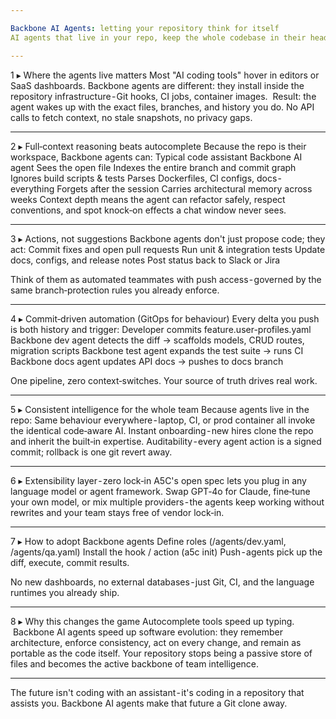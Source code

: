 ```yaml
---

Backbone AI Agents: letting your repository think for itself
AI agents that live in your repo, keep the whole codebase in their head, and act the moment you commit - so every team member works with the same built‑in brain.

---
```


1 ▸ Where the agents live matters
Most "AI coding tools" hover in editors or SaaS dashboards. Backbone agents are different: they install inside the repository infrastructure - Git hooks, CI jobs, container images.
 Result: the agent wakes up with the exact files, branches, and history you do. No API calls to fetch context, no stale snapshots, no privacy gaps.

---

2 ▸ Full‑context reasoning beats autocomplete
Because the repo is their workspace, Backbone agents can:
Typical code assistant Backbone AI agent Sees the open file Indexes the entire branch and commit graph Ignores build scripts & tests Parses Dockerfiles, CI configs, docs - everything Forgets after the session Carries architectural memory across weeks
Context depth means the agent can refactor safely, respect conventions, and spot knock‑on effects a chat window never sees.

---

3 ▸ Actions, not suggestions
Backbone agents don't just propose code; they act:
Commit fixes and open pull requests
Run unit & integration tests
Update docs, configs, and release notes
Post status back to Slack or Jira

Think of them as automated teammates with push access - governed by the same branch‑protection rules you already enforce.

---

4 ▸ Commit‑driven automation (GitOps for behaviour)
Every delta you push is both history and trigger:
Developer commits feature.user-profiles.yaml
Backbone dev agent detects the diff → scaffolds models, CRUD routes, migration scripts
Backbone test agent expands the test suite → runs CI
Backbone docs agent updates API docs → pushes to docs branch

One pipeline, zero context‑switches. Your source of truth drives real work.

---

5 ▸ Consistent intelligence for the whole team
Because agents live in the repo:
Same behaviour everywhere - laptop, CI, or prod container all invoke the identical code‑aware AI.
Instant onboarding - new hires clone the repo and inherit the built‑in expertise.
Auditability - every agent action is a signed commit; rollback is one git revert away.

---

6 ▸ Extensibility layer - zero lock‑in
A5C's open spec lets you plug in any language model or agent framework. Swap GPT‑4o for Claude, fine‑tune your own model, or mix multiple providers - the agents keep working without rewrites and your team stays free of vendor lock‑in.

---

7 ▸ How to adopt Backbone agents
Define roles (/agents/dev.yaml, /agents/qa.yaml)
Install the hook / action (a5c init)
Push - agents pick up the diff, execute, commit results.

No new dashboards, no external databases - just Git, CI, and the language runtimes you already ship.

---

8 ▸ Why this changes the game
Autocomplete tools speed up typing.
 Backbone AI agents speed up software evolution: they remember architecture, enforce consistency, act on every change, and remain as portable as the code itself. Your repository stops being a passive store of files and becomes the active backbone of team intelligence.

---

The future isn't coding with an assistant - it's coding in a repository that assists you. Backbone AI agents make that future a Git clone away.